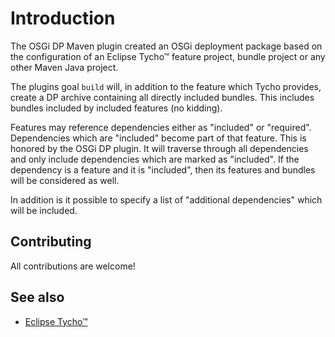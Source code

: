 # Introduction

The OSGi DP Maven plugin created an OSGi deployment package based on the configuration
of an Eclipse Tycho™ feature project, bundle project or any other Maven Java project.

The plugins goal `build` will, in addition to the feature which Tycho provides, create a DP archive
containing all directly included bundles. This includes bundles included by included features (no kidding).

Features may reference dependencies either as "included" or "required". Dependencies which are "included" become
part of that feature. This is honored by the OSGi DP plugin. It will traverse through all dependencies and only
include dependencies which are marked as "included". If the dependency is a feature and it is "included", then its
features and bundles will be considered as well.

In addition is it possible to specify a list of "additional dependencies" which will be included.

## Contributing

All contributions are welcome!
  
## See also

 * [Eclipse Tycho™](https://eclipse.org/tycho) 
